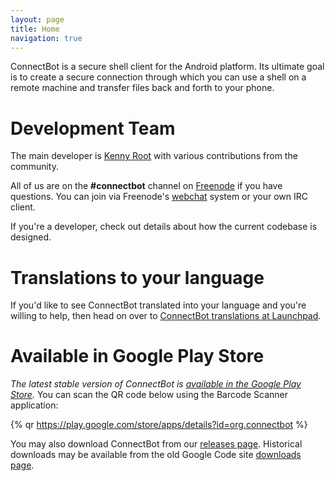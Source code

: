 ```yaml
---
layout: page
title: Home
navigation: true
---
```


ConnectBot is a secure shell client for the Android platform. Its ultimate goal is to create a secure connection through which you can use a shell on a remote machine and transfer files back and forth to your phone.

# Development Team

The main developer is [Kenny Root](https://the-b.org/) with various contributions from the community.

All of us are on the <strong>#connectbot</strong> channel on [Freenode](https://freenode.net/) if you have questions. You can join via Freenode's [webchat](https://webchat.freenode.net/) system or your own IRC client.

If you're a developer, check out details about how the current codebase is designed.

# Translations to your language

If you'd like to see ConnectBot translated into your language and you're willing to help, then head on over to [ConnectBot translations at Launchpad](https://translations.launchpad.net/connectbot/trunk/+pots/fortune).

# Available in Google Play Store

*The latest stable version of ConnectBot is [available in the Google Play Store](https://play.google.com/store/apps/details?id=org.connectbot).* You can scan the QR code below using the Barcode Scanner application:

{% qr https://play.google.com/store/apps/details?id=org.connectbot %}

You may also download ConnectBot from our [releases page](https://github.com/connectbot/connectbot/releases). Historical downloads may be available from the old Google Code site [downloads page](https://code.google.com/p/connectbot/downloads/list).
